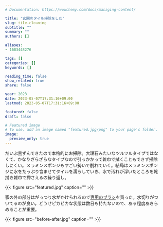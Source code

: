 ```yaml
---
# Documentation: https://wowchemy.com/docs/managing-content/

title: "玄関のタイル掃除をした"
slug: tile-cleaning
subtitle: ""
summary: ""
authors: []

aliases:
- 1683448276

tags: []
categories: []
keywords: []

reading_time: false
show_related: true
share: false

year: 2023
date: 2023-05-07T17:31:16+09:00
lastmod: 2023-05-07T17:31:16+09:00

featured: false
draft: false

# Featured image
# To use, add an image named "featured.jpg/png" to your page's folder.
image:
  preview_only: true
---
```


だいぶ黒ずんできたので本格的にお掃除。大理石みたいなツルツルタイプではなくて、かなりざらざらなタイプなので引っかかって雑巾で拭くこともできず掃除しにくい。メラミンスポンジもすごい勢いで削れていく。結局はメラミンスポンジに水をたっぷり含ませてタイルを濡らしていき、水で汚れが浮いたところを乾拭き雑巾で押さえるの繰り返し。

{{< figure src="featured.jpg" caption="" >}}

家の外の部分はがっつり水がかけられるので[専用のブラシ](https://www.lec-online.com/c/04cleaning/4903320161344)を買った。水切りがついてるのが良い。どうせピカピカな状態は数日も持たないので、ある程度あきらめることが重要。

{{< figure src="before-after.jpg" caption="" >}}
